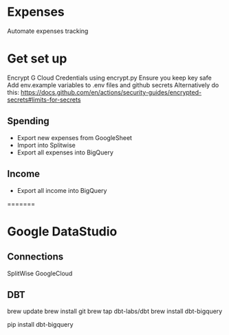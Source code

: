 # Expenses
Automate expenses tracking

# Get set up
Encrypt G Cloud Credentials using encrypt.py
Ensure you keep key safe
Add env.example variables to .env files and github secrets
Alternatively do this: https://docs.github.com/en/actions/security-guides/encrypted-secrets#limits-for-secrets

## Spending
- Export new expenses from GoogleSheet
- Import into Splitwise
- Export all expenses into BigQuery

## Income
- Export all income into BigQuery


=======
# Google DataStudio

## Connections
SplitWise
GoogleCloud




## DBT
brew update
brew install git
brew tap dbt-labs/dbt
brew install dbt-bigquery

pip install dbt-bigquery


